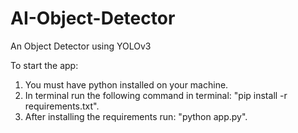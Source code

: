 # AI-Object-Detector
An Object Detector using YOLOv3

To start the app:
1. You must have python installed on your machine.
2. In terminal run the following command in terminal: "pip install -r requirements.txt".
3. After installing the requirements run: "python app.py".
